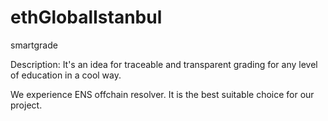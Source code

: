 # ethGlobalIstanbul

smartgrade

Description: It's an idea for traceable and transparent grading for any level of education in a cool way.

We experience ENS offchain resolver. It is the best suitable choice for our project.

